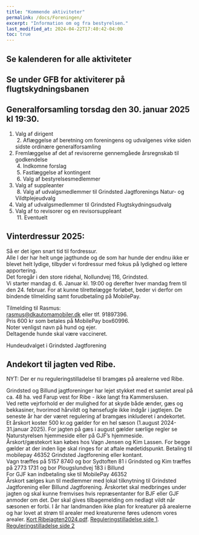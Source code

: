 ```yaml
---
title: "Kommende aktiviteter"
permalink: /docs/Foreningen/
excerpt: "Information om og fra bestyrelsen."
last_modified_at: 2024-04-22T17:40:42-04:00
toc: true
---
```

## Se kalenderen for alle aktiviteter

## Se under GFB for aktiviterer på flugtskydningsbanen

## Generalforsamling torsdag den 30. januar 2025 kl 19:30.
1. Valg af dirigent    
 2. Aflæggelse af beretning om foreningens og udvalgenes virke siden sidste ordinære generalforsamling    
3. Fremlæggelse af det af revisorerne gennemgåede årsregnskab til godkendelse    
 4. Indkomne forslag    
 5. Fastlæggelse af kontingent    
 6. Valg af bestyrelsesmedlemmer     
7. Valg af suppleanter    
 8. Valg af udvalgsmedlemmer til Grindsted Jagtforenings Natur- og Vildtplejeudvalg     
9. Valg af udvalgsmedlemmer til Grindsted Flugtskydningsudvalg    
10. Valg af to revisorer og en revisorsuppleant   
 11. Eventuelt    
    
## Vinterdressur 2025:

Så er det igen snart tid til fordressur.   
Alle I der har helt unge jagthunde og de som har hunde der endnu ikke er blevet helt lydige, tilbyder vi fordressur med fokus på lydighed og lettere apportering.    
Det foregår i den store ridehal, Nollundvej 116, Grindsted.    
Vi starter mandag d. 6. Januar kl. 19:00 og derefter hver mandag frem til den 24. februar.
For at kunne tilrettelægge forløbet, beder vi derfor om bindende tilmelding samt forudbetaling på MobilePay.

Tilmelding til Rasmus:  
rasmus@dkautomamobiler.dk eller tlf. 91897396.  
Pris 600 kr som betales på MobilePay box60996.   
Noter venligst navn på hund og ejer.  
Deltagende hunde skal være vaccineret.   

Hundeudvalget i Grindsted Jagtforening

## Andekort til jagten ved Ribe.  

NYT: Der er nu reguleringstilladelse til bramgæs på arealerne ved Ribe.

Grindsted og Billund jagtforeninger har lejet stykket med et samlet areal på ca. 48 ha. ved Farup vest for Ribe - ikke langt fra Kammerslusen.   
Ved rette vejrforhold er der mulighed for at skyde både ænder, gæs og bekkasiner, hvorimod hårvildt og hønsefugle ikke indgår i jagtlejen. De seneste år har der været regulering af bramgæs inkluderet i andekortet.    
Et årskort koster 500 kr.og gælder for en hel sæson (1.august 2024- 31.januar 2025). For jagten på gæs i august gælder særlige regler se Naturstyrelsen hjemmeside eller på GJF’s hjemmeside.    
Årskort/gæstekort kan købes hos Vagn Jensen og Kim Lassen. For begge gælder at der inden lige skal ringes for at aftale mødetidspunkt. Betaling til mobilepay 46352 Grindsted Jagtforening eller kontant.    
Vagn træffes på 5157 8740 og bor Sydtoften 81 i Grindsted og Kim træffes på 2773 1731 og bor Plougslundvej 183 i Billund    
For GJF kan indbetaling ske til MobilePay 46352    
Årskort sælges kun til medlemmer med lokal tilknytning til Grindsted Jagtforening eller Billund Jagtforening. Årskortet skal medbringes under jagten og skal kunne fremvises hvis repræsentanter for BJF eller GJF anmoder om det. Der skal gives tilbagemelding om nedlagt vildt når sæsonen er forbi. I år har landmanden ikke plan for kreaturer på arealerne og har lovet at strøm til arealer med kreaturerne føres udenom vores arealer. 
[Kort Ribejagten2024.pdf](https://github.com/user-attachments/files/16202117/Kort.Ribejagten2024.pdf). 
[Reguleringstilladelse side 1](/images/Regulering2024side1.jpg). 
[Reguleringstilladelse side 2](/images/Regulering2024side2.jpg)
